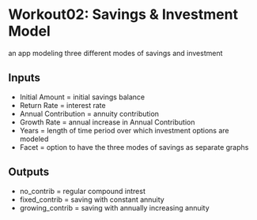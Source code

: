 # Workout02: Savings & Investment Model

an app modeling three different modes of savings and investment

## Inputs
+ Initial Amount = initial savings balance
+ Return Rate = interest rate
+ Annual Contribution = annuity contribution
+ Growth Rate = annual increase in Annual Contribution
+ Years = length of time period over which investment options are modeled
+ Facet = option to have the three modes of savings as separate graphs

## Outputs
+ no_contrib = regular compound intrest
+ fixed_contrib = saving with constant annuity
+ growing_contrib = saving with annually increasing annuity